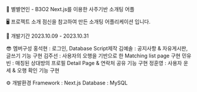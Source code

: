 💛 별별연인 - B3O2
Next.js를 이용한 사주기반 소개팅 어플

🖥 프로젝트 소개
점신을 참고하여 만든 소개팅 어플리케이션 입니다.

📆 개발기간
2023.10.09 - 2023.10.31

😎 멤버구성
홍석현 : 로그인, Database Script제작
김예솔 : 공지사항 & 자유게시판, 글쓰기 기능 구현
김주선 : 사용자의 오행을 기반으로 한 Matching list page 구현
민유빈 : 매칭된 상대방의 프로필 Detail Page & 연락처 공유 기능 구현
정훈영 : 사용자 운세 & 오행 확인 기능 구현

⚙ 개발환경
Framework : Next.js
Database : MySQL

